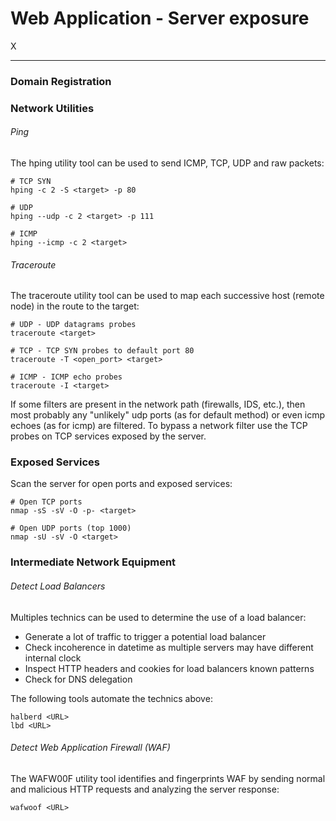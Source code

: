 # Web Application - Server exposure

X

--------------------------------------------------------------------------------
### Domain Registration


### Network Utilities

###### Ping
The hping utility tool can be used to send ICMP, TCP, UDP and raw packets:
```
# TCP SYN
hping -c 2 -S <target> -p 80

# UDP
hping --udp -c 2 <target> -p 111

# ICMP
hping --icmp -c 2 <target>
```

###### Traceroute
The traceroute utility tool can be used to map each successive host
(remote node) in the route to the target:
```
# UDP - UDP datagrams probes
traceroute <target>

# TCP - TCP SYN probes to default port 80
traceroute -T <open_port> <target>

# ICMP - ICMP echo probes
traceroute -I <target>
```
If some filters are present in the network path (firewalls, IDS, etc.), then
most probably any "unlikely" udp ports (as for default method) or even icmp
echoes (as for icmp) are filtered.
To bypass a network filter use the TCP probes on TCP services exposed by the
server.

### Exposed Services

Scan the server for open ports and exposed services:
```
# Open TCP ports
nmap -sS -sV -O -p- <target>

# Open UDP ports (top 1000)
nmap -sU -sV -O <target>
```

### Intermediate Network Equipment

###### Detect Load Balancers
Multiples technics can be used to determine the use of a load balancer:
-  Generate a lot of traffic to trigger a potential load balancer
-  Check incoherence in datetime as multiple servers may have different
internal clock
-  Inspect HTTP headers and cookies for load balancers known patterns
-  Check for DNS delegation

The following tools automate the technics above:
```
halberd <URL>
lbd <URL>
```

###### Detect Web Application Firewall (WAF)
The WAFW00F utility tool identifies and fingerprints WAF by sending normal and
malicious HTTP requests and analyzing the server response:
```
wafwoof <URL>
```
